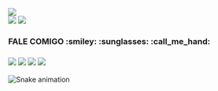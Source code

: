 <div display="flex">
<div display="block">
    <img src="https://github-readme-stats.vercel.app/api/top-langs/?username=mylennabra&custom_title=Linguagens Mais Usadas&headerfill=#ff0b4" />
    

</div>
<div display="block">
    <img src="https://github-readme-stats.vercel.app/api/pin/?username=mylennabra&repo=timer" />
    <img src="https://github-readme-stats.vercel.app/api/pin/?username=mylennabra&repo=interface-da-netflix" />
</div>


<div> 
  <h3 font-color="#2f80ed">FALE COMIGO :smiley: :sunglasses: :call_me_hand:<h3>
  <a href="https://instagram.com/mylennabra" target="_blank"><img src="https://img.shields.io/badge/-Instagram-%2396346F?style=for-the-badge&logo=instagram&logoColor=white"  target="_blank"></a>
  <a href="https://discord.gg/lolarilarilo#8906f" target="_blank"><img src="https://img.shields.io/badge/Discord-7289DA?style=for-the-badge&logo=discord&logoColor=white" target="_blank"></a> 
  <a href = "mailto:mylennabra@gmail.com"><img src="https://img.shields.io/badge/-Gmail-%23333?style=for-the-badge&logo=gmail&logoColor=white" target="_blank"></a>
  <a href="https://www.linkedin.com/in/mylenna-rodrigues-794553210" target="_blank"><img src="https://img.shields.io/badge/-LinkedIn-%230077B5?style=for-the-badge&logo=linkedin&logoColor=white" target="_blank"></a> 
</div>
    
 ![Snake animation](https://github.com/mylennabra/mylennabra/blob/output/github-contribution-grid-snake.svg)
